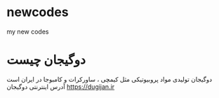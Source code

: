 # newcodes
my new codes

# دوگیجان چیست 
دوگیجان تولیدی مواد پروبیوتیکی مثل کیمچی ‌، ساورکرات و کامبوجا در ایران است 
آدرس اینترنتی دوگیجان 
https://dugijan.ir
